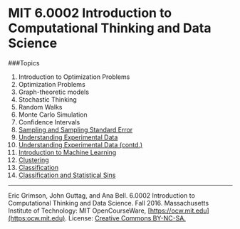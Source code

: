 # MIT 6.0002 Introduction to Computational Thinking and Data Science

###Topics

1. Introduction to Optimization Problems
2. Optimization Problems
3. Graph-theoretic models
4. Stochastic Thinking
5. Random Walks
6. Monte Carlo Simulation
7. Confidence Intervals
8. [Sampling and Sampling Standard Error](https://github.com/joshipras/moocs/blob/master/mit_ocw_6.0002/lecture_8/lecture_8.ipynb)
9. [Understanding Experimental Data](https://github.com/joshipras/moocs/blob/master/mit_ocw_6.0002/lecture_9/lecture_9.ipynb)
10. [Understanding Experimental Data (contd.)](https://github.com/joshipras/moocs/blob/master/mit_ocw_6.0002/lecture_10/lecture_10.ipynb)
11. [Introduction to Machine Learning](https://github.com/joshipras/moocs/blob/master/mit_ocw_6.0002/lecture_11/lecture_11.ipynb)
12. [Clustering](https://github.com/joshipras/moocs/blob/master/mit_ocw_6.0002/lecture_12/lecture_12.ipynb)  
13. [Classification](https://github.com/joshipras/moocs/blob/master/mit_ocw_6.0002/lecture_13/lecture_13.ipynb) 
14. [Classification and Statistical Sins](https://github.com/joshipras/moocs/blob/master/mit_ocw_6.0002/lecture_14/lecture_14.ipynb)

---

Eric Grimson, John Guttag, and Ana Bell. 6.0002 Introduction to Computational Thinking and Data Science. Fall 2016. Massachusetts Institute of Technology: MIT OpenCourseWare, [https://ocw.mit.edu](https:ocw.mit.edu). License: [Creative Commons BY-NC-SA.](https://creativecommons.org/licenses/by-nc-sa/4.0/)